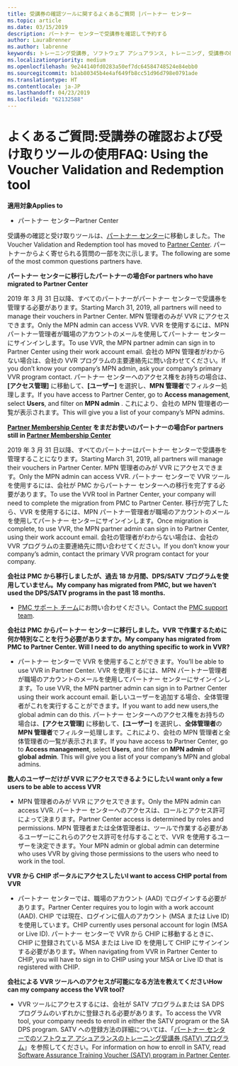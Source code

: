 ```yaml
---
title: 受講券の確認ツールに関するよくあるご質問 |パートナー センター
ms.topic: article
ms.date: 03/15/2019
description: パートナー センターで受講券を確認して予約する
author: LauraBrenner
ms.author: labrenne
keywords: トレーニング受講券, ソフトウェア アシュアランス, トレーニング, 受講券の確認, 受講券の予約
ms.localizationpriority: medium
ms.openlocfilehash: 9e244140fd0283a50ef7dc64584748524e84ebb0
ms.sourcegitcommit: b1ab80345b4e4af649fb8cc51d96d798e0791ade
ms.translationtype: HT
ms.contentlocale: ja-JP
ms.lasthandoff: 04/23/2019
ms.locfileid: "62132588"
---
```

# <a name="faq-using-the-voucher-validation-and-redemption-tool"></a><span data-ttu-id="24633-104">よくあるご質問:受講券の確認および受け取りツールの使用</span><span class="sxs-lookup"><span data-stu-id="24633-104">FAQ: Using the Voucher Validation and Redemption tool</span></span> 

<span data-ttu-id="24633-105">**適用対象**</span><span class="sxs-lookup"><span data-stu-id="24633-105">**Applies to**</span></span>

- <span data-ttu-id="24633-106">パートナー センター</span><span class="sxs-lookup"><span data-stu-id="24633-106">Partner Center</span></span>

<span data-ttu-id="24633-107">受講券の確認と受け取りツールは、[パートナー センター](https://partner.microsoft.com/en-us/pcv/dashboard/overview)に移動しました。</span><span class="sxs-lookup"><span data-stu-id="24633-107">The Voucher Validation and Redemption tool has moved to [Partner Center](https://partner.microsoft.com/en-us/pcv/dashboard/overview).</span></span> <span data-ttu-id="24633-108">パートナーからよく寄せられる質問の一部を次に示します。</span><span class="sxs-lookup"><span data-stu-id="24633-108">The following are some of the most common questions partners have.</span></span> 

<span data-ttu-id="24633-109">**パートナー センターに移行したパートナーの場合**</span><span class="sxs-lookup"><span data-stu-id="24633-109">**For partners who have migrated to Partner Center**</span></span>

 <span data-ttu-id="24633-110">2019 年 3 月 31 日以降、すべてのパートナーがパートナー センターで受講券を管理する必要があります。</span><span class="sxs-lookup"><span data-stu-id="24633-110">Starting March 31, 2019, all partners will need to manage their vouchers in Partner Center.</span></span> <span data-ttu-id="24633-111">MPN 管理者のみが VVR にアクセスできます。</span><span class="sxs-lookup"><span data-stu-id="24633-111">Only the MPN admin can access VVR.</span></span> <span data-ttu-id="24633-112">VVR を使用するには、MPN パートナー管理者が職場のアカウントのメールを使用してパートナー センターにサインインします。</span><span class="sxs-lookup"><span data-stu-id="24633-112">To use VVR, the MPN partner admin can sign in to Partner Center using their work account email.</span></span> <span data-ttu-id="24633-113">会社の MPN 管理者がわからない場合は、会社の VVR プログラムの主要連絡先に問い合わせてください。</span><span class="sxs-lookup"><span data-stu-id="24633-113">If you don’t know your company’s MPN admin, ask your company’s primary VVR program contact.</span></span>  <span data-ttu-id="24633-114">パートナー センターへのアクセス権をお持ちの場合は、**[アクセス管理]** に移動して、**[ユーザー]** を選択し、**MPN 管理者**でフィルター処理します。</span><span class="sxs-lookup"><span data-stu-id="24633-114">If you have access to Partner Center, go to **Access management**, select **Users**, and filter on **MPN admin** .</span></span> <span data-ttu-id="24633-115">これにより、会社の MPN 管理者の一覧が表示されます。</span><span class="sxs-lookup"><span data-stu-id="24633-115">This will give you a list of your company’s MPN admins.</span></span>  

<span data-ttu-id="24633-116">**[Partner Membership Center](https://partner.microsoft.com/) をまだお使いのパートナーの場合**</span><span class="sxs-lookup"><span data-stu-id="24633-116">**For partners still in [Partner Membership Center](https://partner.microsoft.com/)**</span></span>

<span data-ttu-id="24633-117">2019 年 3 月 31 日以降、すべてのパートナーはパートナー センターで受講券を管理することになります。</span><span class="sxs-lookup"><span data-stu-id="24633-117">Starting March 31, 2019, all partners will manage their vouchers in Partner Center.</span></span> <span data-ttu-id="24633-118">MPN 管理者のみが VVR にアクセスできます。</span><span class="sxs-lookup"><span data-stu-id="24633-118">Only the MPN admin can access VVR.</span></span> <span data-ttu-id="24633-119">パートナー センターで VVR ツールを使用するには、会社が PMC からパートナー センターへの移行を完了する必要があります。</span><span class="sxs-lookup"><span data-stu-id="24633-119">To use the VVR tool in Partner Center, your company will need to complete the migration from PMC to Partner Center.</span></span> <span data-ttu-id="24633-120">移行が完了したら、VVR を使用するには、MPN パートナー管理者が職場のアカウントのメールを使用してパートナー センターにサインインします。</span><span class="sxs-lookup"><span data-stu-id="24633-120">Once migration is complete, to use VVR, the MPN partner admin can sign in to Partner Center, using their work account email.</span></span> <span data-ttu-id="24633-121">会社の管理者がわからない場合は、会社の VVR プログラムの主要連絡先に問い合わせてください。</span><span class="sxs-lookup"><span data-stu-id="24633-121">If you don’t know your company’s admin, contact the primary VVR program contact for your company.</span></span>  


<span data-ttu-id="24633-122">**会社は PMC から移行しましたが、過去 18 か月間、DPS/SATV プログラムを使用していません。**</span><span class="sxs-lookup"><span data-stu-id="24633-122">**My company has migrated from PMC, but we haven’t used the DPS/SATV programs in the past 18 months.**</span></span>

- <span data-ttu-id="24633-123">[PMC サポート チーム](mailto:proghelp@microsoft.com)にお問い合わせください。</span><span class="sxs-lookup"><span data-stu-id="24633-123">Contact the [PMC support team](mailto:proghelp@microsoft.com).</span></span> 


<span data-ttu-id="24633-124">**会社は PMC からパートナー センターに移行しました。VVR で作業するために何か特別なことを行う必要がありますか。**</span><span class="sxs-lookup"><span data-stu-id="24633-124">**My company has migrated from PMC to Partner Center. Will I need to do anything specific to work in VVR?**</span></span> 

- <span data-ttu-id="24633-125">パートナー センターで VVR を使用することができます。</span><span class="sxs-lookup"><span data-stu-id="24633-125">You’ll be able to use VVR in Partner Center.</span></span>  <span data-ttu-id="24633-126">VVR を使用するには、MPN パートナー管理者が職場のアカウントのメールを使用してパートナー センターにサインインします。</span><span class="sxs-lookup"><span data-stu-id="24633-126">To use VVR, the MPN partner admin can sign in to Partner Center using their work account email.</span></span> <span data-ttu-id="24633-127">新しいユーザーを追加する場合、全体管理者がこれを実行することができます。</span><span class="sxs-lookup"><span data-stu-id="24633-127">If you want to add new users,the global admin can do this.</span></span> <span data-ttu-id="24633-128">パートナー センターへのアクセス権をお持ちの場合は、**[アクセス管理]** に移動して、**[ユーザー]** を選択し、**全体管理者**の **MPN 管理者**でフィルター処理します。これにより、会社の MPN 管理者と全体管理者の一覧が表示されます。</span><span class="sxs-lookup"><span data-stu-id="24633-128">If you have access to Partner Center, go to **Access management**, select **Users**, and filter on **MPN admin** of **global admin**. This will give you a list of your company’s MPN and global admins.</span></span>  

<span data-ttu-id="24633-129">**数人のユーザーだけが VVR にアクセスできるようにしたい**</span><span class="sxs-lookup"><span data-stu-id="24633-129">**I want only a few users to be able to access VVR**</span></span>

- <span data-ttu-id="24633-130">MPN 管理者のみが VVR にアクセスできます。</span><span class="sxs-lookup"><span data-stu-id="24633-130">Only the MPN admin can access VVR.</span></span> <span data-ttu-id="24633-131">パートナー センターへのアクセスは、ロールとアクセス許可によって決まります。</span><span class="sxs-lookup"><span data-stu-id="24633-131">Partner Center access is determined by roles and permissions.</span></span> <span data-ttu-id="24633-132">MPN 管理者または全体管理者は、ツールで作業する必要があるユーザーにこれらのアクセス許可を付与することで、VVR を使用するユーザーを決定できます。</span><span class="sxs-lookup"><span data-stu-id="24633-132">Your MPN admin or global admin can determine who uses VVR by giving those permissions to the users who need to work in the tool.</span></span>

<span data-ttu-id="24633-133">**VVR から CHIP ポータルにアクセスしたい**</span><span class="sxs-lookup"><span data-stu-id="24633-133">**I want to access CHIP portal from VVR**</span></span>

- <span data-ttu-id="24633-134">パートナー センターでは、職場のアカウント (AAD) でログインする必要があります。</span><span class="sxs-lookup"><span data-stu-id="24633-134">Partner Center requires you to login with a work account (AAD).</span></span>  <span data-ttu-id="24633-135">CHIP では現在、ログインに個人のアカウント (MSA または Live ID) を使用しています。</span><span class="sxs-lookup"><span data-stu-id="24633-135">CHIP currently uses personal account for login (MSA or Live ID).</span></span>  <span data-ttu-id="24633-136">パートナー センターで VVR から CHIP に移動するときに、CHIP に登録されている MSA または Live ID を使用して CHIP にサインインする必要があります。</span><span class="sxs-lookup"><span data-stu-id="24633-136">When navigating from VVR in Partner Center to CHIP, you will have to sign in to CHIP using your MSA or Live ID that is registered with CHIP.</span></span>

<span data-ttu-id="24633-137">**会社による VVR ツールへのアクセスが可能になる方法を教えてください**</span><span class="sxs-lookup"><span data-stu-id="24633-137">**How can my company access the VVR tool?**</span></span>

- <span data-ttu-id="24633-138">VVR ツールにアクセスするには、会社が SATV プログラムまたは SA DPS プログラムのいずれかに登録される必要があります。</span><span class="sxs-lookup"><span data-stu-id="24633-138">To access the VVR tool, your company needs to enroll in either the SATV program or the SA DPS program.</span></span>
<span data-ttu-id="24633-139">SATV への登録方法の詳細については、「[パートナー センターでのソフトウェア アシュアランスのトレーニング受講券 (SATV) プログラム](software-assurance-satv.md)」を参照してください。</span><span class="sxs-lookup"><span data-stu-id="24633-139">For information on how to enroll in SATV, read [Software Assurance Training Voucher (SATV) program in Partner Center](software-assurance-satv.md).</span></span>
 <!--
For information on how to enroll in Software Assurance DPS programs, read [Software Assurance programs in Partner Center](software-assurance-dps.md).-->